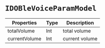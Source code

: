 # `IDOBleVoiceParamModel`

| Properties | Type | Description |
| ----------- | ------- | ------------ |
| totalVolume | Int | total volume | 
 | currentVolume | Int | current volume | 
